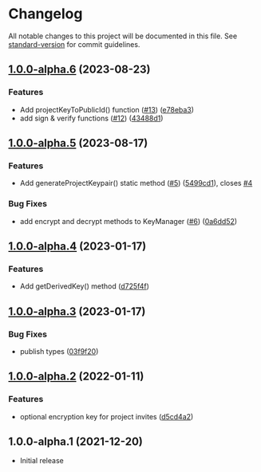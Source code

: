 # Changelog

All notable changes to this project will be documented in this file. See [standard-version](https://github.com/conventional-changelog/standard-version) for commit guidelines.

## [1.0.0-alpha.6](https://github.com/digidem/mapeo-crypto/compare/v1.0.0-alpha.5...v1.0.0-alpha.6) (2023-08-23)


### Features

* Add projectKeyToPublicId() function ([#13](https://github.com/digidem/mapeo-crypto/issues/13)) ([e78eba3](https://github.com/digidem/mapeo-crypto/commit/e78eba3470615518d97dcbfe2715b4bd27a950cc))
* add sign & verify functions ([#12](https://github.com/digidem/mapeo-crypto/issues/12)) ([43488d1](https://github.com/digidem/mapeo-crypto/commit/43488d198e3cae3a6fc5d48ff7c521ecbdeda8f1))

## [1.0.0-alpha.5](https://github.com/digidem/mapeo-crypto/compare/v1.0.0-alpha.4...v1.0.0-alpha.5) (2023-08-17)


### Features

* Add generateProjectKeypair() static method ([#5](https://github.com/digidem/mapeo-crypto/issues/5)) ([5499cd1](https://github.com/digidem/mapeo-crypto/commit/5499cd1e1351d243b198d461cd7335a62808be41)), closes [#4](https://github.com/digidem/mapeo-crypto/issues/4)


### Bug Fixes

* add encrypt and decrypt methods to KeyManager ([#6](https://github.com/digidem/mapeo-crypto/issues/6)) ([0a6dd52](https://github.com/digidem/mapeo-crypto/commit/0a6dd528f8346990974571f06655008c7058bab6))

## [1.0.0-alpha.4](https://github.com/digidem/mapeo-crypto/compare/v1.0.0-alpha.3...v1.0.0-alpha.4) (2023-01-17)


### Features

* Add getDerivedKey() method ([d725f4f](https://github.com/digidem/mapeo-crypto/commit/d725f4fa3be0007052f7cb9418b87bdde77718b1))

## [1.0.0-alpha.3](https://github.com/digidem/mapeo-crypto/compare/v1.0.0-alpha.2...v1.0.0-alpha.3) (2023-01-17)


### Bug Fixes

* publish types ([03f9f20](https://github.com/digidem/mapeo-crypto/commit/03f9f20f1cf4a85b0f3f0fa443caecc3307178f4))

## [1.0.0-alpha.2](https://github.com/digidem/mapeo-crypto/compare/v1.0.0-alpha.1...v1.0.0-alpha.2) (2022-01-11)


### Features

* optional encryption key for project invites ([d5cd4a2](https://github.com/digidem/mapeo-crypto/commit/d5cd4a2da9b73a163a2db522a876bb63ae24fa93))

## 1.0.0-alpha.1 (2021-12-20)

- Initial release
